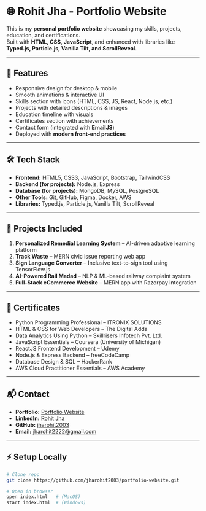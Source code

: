 # 🌐 Rohit Jha - Portfolio Website

This is my **personal portfolio website** showcasing my skills, projects, education, and certifications.  
Built with **HTML, CSS, JavaScript**, and enhanced with libraries like **Typed.js, Particle.js, Vanilla Tilt, and ScrollReveal**.  

---

## 📌 Features
- Responsive design for desktop & mobile
- Smooth animations & interactive UI
- Skills section with icons (HTML, CSS, JS, React, Node.js, etc.)
- Projects with detailed descriptions & images
- Education timeline with visuals
- Certificates section with achievements
- Contact form (integrated with **EmailJS**)
- Deployed with **modern front-end practices**

---

## 🛠️ Tech Stack
- **Frontend:** HTML5, CSS3, JavaScript, Bootstrap, TailwindCSS
- **Backend (for projects):** Node.js, Express
- **Database (for projects):** MongoDB, MySQL, PostgreSQL
- **Other Tools:** Git, GitHub, Figma, Docker, AWS
- **Libraries:** Typed.js, Particle.js, Vanilla Tilt, ScrollReveal

---

## 🚀 Projects Included
1. **Personalized Remedial Learning System** – AI-driven adaptive learning platform  
2. **Track Waste** – MERN civic issue reporting web app  
3. **Sign Language Converter** – Inclusive text-to-sign tool using TensorFlow.js  
4. **AI-Powered Rail Madad** – NLP & ML-based railway complaint system  
5. **Full-Stack eCommerce Website** – MERN app with Razorpay integration  

---

## 📜 Certificates
- Python Programming Professional – ITRONIX SOLUTIONS  
- HTML & CSS for Web Developers – The Digital Adda  
- Data Analytics Using Python – Skillrisers Infotech Pvt. Ltd.  
- JavaScript Essentials – Coursera (University of Michigan)  
- ReactJS Frontend Development – Udemy  
- Node.js & Express Backend – freeCodeCamp  
- Database Design & SQL – HackerRank  
- AWS Cloud Practitioner Essentials – AWS Academy  

---

## 📬 Contact
- **Portfolio:** [Portfolio Website](https://your-deployed-link.com)  
- **LinkedIn:** [Rohit Jha](https://www.linkedin.com/in/rohit-jha-bb4916249)  
- **GitHub:** [jharohit2003](https://github.com/jharohit2003)  
- **Email:** jharohit2222@gmail.com  

---

## ⚡ Setup Locally
```bash
# Clone repo
git clone https://github.com/jharohit2003/portfolio-website.git

# Open in browser
open index.html   # (MacOS)
start index.html  # (Windows)

